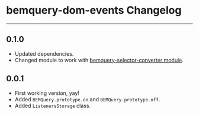 # bemquery-dom-events Changelog

---

## 0.1.0

* Updated dependencies.
* Changed module to work with [bemquery-selector-converter module](https://github.com/BEMQuery/bemquery-selector-converter).

## 0.0.1

* First working version, yay!
* Added `BEMQuery.prototype.on` and `BEMQuery.prototype.off`.
* Added `ListenersStorage` class.
